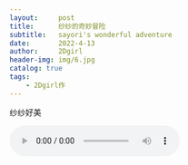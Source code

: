 ```yaml
---
layout:     post
title:      纱纱的奇妙冒险
subtitle:   sayori's wonderful adventure
date:       2022-4-13
author:     2Dgirl
header-img: img/6.jpg
catalog: true
tags:
    - 2Dgirl作
---
```

纱纱好美


<audio src="/img/DNH.m4a" loop="loop" controls="controls" autoplay="autoplay">

</audio>

